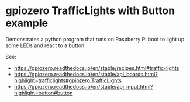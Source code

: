 # gpiozero TrafficLights with Button example

Demonstrates a python program that runs on Raspberry Pi boot to light up
some LEDs and react to a button.

See:

* https://gpiozero.readthedocs.io/en/stable/recipes.html#traffic-lights
* https://gpiozero.readthedocs.io/en/stable/api_boards.html?highlight=trafficlights#gpiozero.TrafficLights
* https://gpiozero.readthedocs.io/en/stable/api_input.html?highlight=button#button
